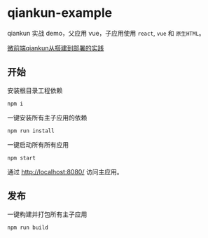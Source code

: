 # qiankun-example

qiankun 实战 demo，父应用 vue，子应用使用 `react`, `vue` 和 `原生HTML`。

[微前端qiankun从搭建到部署的实践](https://juejin.im/post/6875462470593904653)

## 开始
安装根目录工程依赖
```
npm i
```
一键安装所有主子应用的依赖
```
npm run install
```

一键启动所有所有应用
```
npm start
```

通过 [http://localhost:8080/](http://localhost:8080/) 访问主应用。

## 发布
一键构建并打包所有主子应用
```
npm run build
```

